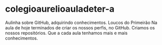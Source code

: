 # colegioaurelioauladeter-a
Aulinha sobre GitHub, adquirindo conhecimentos. Loucos do Primeirão
Na aula de hoje terminados de criar os nossos perfis, no GitHub.
Criamos os nossos repositórios.
Que a cada aula tenhamos mais e mais conhecimentos.
